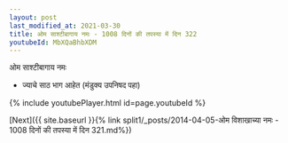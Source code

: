 ```yaml
---
layout: post
last_modified_at: 2021-03-30
title: ओम साश्टीबागाय नमः - 1008 दिनों की तपस्या में दिन 322
youtubeId: MbXQaBhbXDM
---
```

 
 
 ओम साश्टीबागाय नमः  
 
 -  ज्याचे साठ भाग आहेत (मंडुक्य उपनिषद पहा) 
 
  
 
  
 
 
 
 
 
 


{% include youtubePlayer.html id=page.youtubeId %}
 
[Next]({{ site.baseurl }}{% link  split1/_posts/2014-04-05-ओम विशाखाच्या नमः - 1008 दिनों की तपस्या में दिन 321.md%})
 
